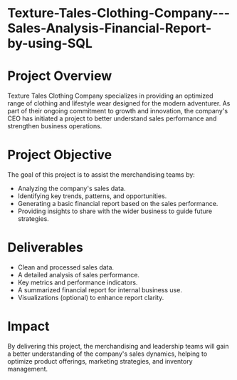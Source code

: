 # Texture-Tales-Clothing-Company---Sales-Analysis-Financial-Report-by-using-SQL

# Project Overview

Texture Tales Clothing Company specializes in providing an optimized range of clothing and lifestyle wear designed for the modern adventurer. As part of their ongoing commitment to growth and innovation, the company's CEO has initiated a project to better understand sales performance and strengthen business operations.

# Project Objective

The goal of this project is to assist the merchandising teams by:

- Analyzing the company's sales data.
- Identifying key trends, patterns, and opportunities.
- Generating a basic financial report based on the sales performance.
- Providing insights to share with the wider business to guide future strategies.

# Deliverables

- Clean and processed sales data.
- A detailed analysis of sales performance.
- Key metrics and performance indicators.
- A summarized financial report for internal business use.
- Visualizations (optional) to enhance report clarity.

# Impact

By delivering this project, the merchandising and leadership teams will gain a better understanding of the company's sales dynamics, helping to optimize product offerings, marketing strategies, and inventory management.
